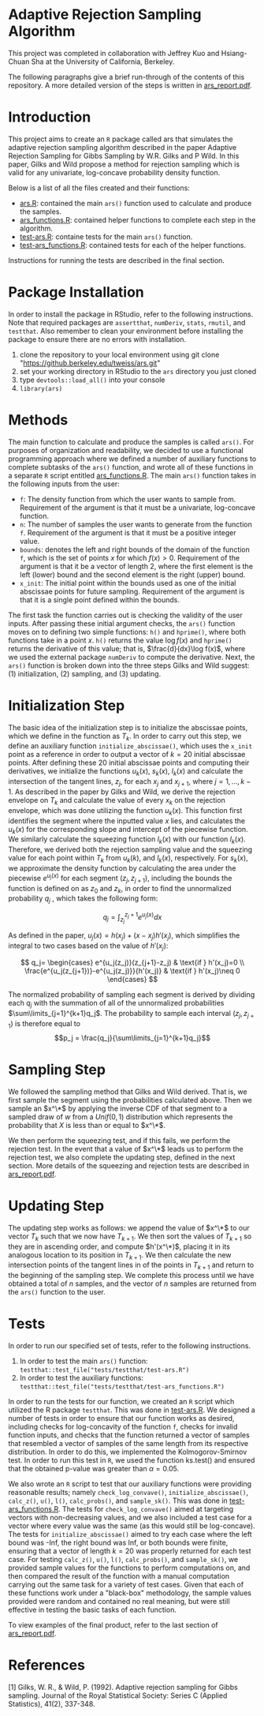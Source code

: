 # Adaptive Rejection Sampling Algorithm

This project was completed in collaboration with Jeffrey Kuo and Hsiang-Chuan Sha at the University of California, Berkeley.

The following paragraphs give a brief run-through of the contents of this repository. A more detailed version of the steps is written in [ars_report.pdf](report/ars_report.pdf).

# Introduction

This project aims to create an `R` package called ars that simulates the adaptive rejection sampling algorithm described in the paper Adaptive Rejection Sampling for Gibbs Sampling by W.R. Gilks and P Wild. In this paper, Gilks and Wild propose a method for rejection sampling which is valid for any univariate, log-concave probability density function.

Below is a list of all the files created and their functions:
- [ars.R](R/ars.R): contained the main `ars()` function used to calculate and produce the samples.
- [ars_functions.R](R/ars_functions.R): contained helper functions to complete each step in the algorithm.
- [test-ars.R](tests/testthat/test-ars.R): containe  tests for the main `ars()` function.
- [test-ars_functions.R](tests/testthat/test-ars_functions.R): contained tests for each of the helper functions.

Instructions for running the tests are described in the final section.

# Package Installation

In order to install the package in RStudio, refer to the following instructions. Note that required packages are `assertthat`, `numDeriv`, `stats`, `rmutil`, and `testthat`. Also remember to clean your environment before installing the package to ensure there are no errors with installation.
1. clone the repository to your local environment using git clone "https://github.berkeley.edu/tweiss/ars.git"
2. set your working directory in RStudio to the `ars` directory you just cloned
3. type `devtools::load_all()` into your console
4. `library(ars)`

# Methods

The main function to calculate and produce the samples is called `ars()`. For purposes of organization and readability, we decided to use a functional programming approach where we defined a number of auxiliary functions to complete subtasks of the `ars()` function, and wrote all of these functions in a separate `R` script entitled [ars_functions.R](R/ars_functions.R). The main `ars()` function takes in the following inputs from the user:
- `f`: The density function from which the user wants to sample from. Requirement of the argument is that it must be a univariate, log-concave function.
- `n`: The number of samples the user wants to generate from the function `f`. Requirement of the argument is that it must be a positive integer value.
- `bounds`: denotes the left and right bounds of the domain of the function `f`, which is the set of points $x$
for which $f(x) > 0$. Requirement of the argument is that it be a vector of length 2, where the first element is the left
(lower) bound and the second element is the right (upper) bound.
- `x_init`: The initial point within the bounds used as one of the initial abscissae points for future
sampling. Requirement of the argument is that it is a single point defined within the bounds.

The first task the function carries out is checking the validity of the user inputs. After passing these initial argument checks, the `ars()` function moves on to defining two simple functions: `h()` and `hprime()`, where both functions take in a point $x$. `h()` returns the value $\log f(x)$ and `hprime()` returns the derivative of this value; that is, $\frac{d}{dx}\log f(x)$, where we used the external package `numDeriv` to compute the derivative. Next, the `ars()` function is broken down into the three steps Gilks and Wild suggest: (1) initialization, (2) sampling, and (3) updating.

# Initialization Step

The basic idea of the initialization step is to initialize the abscissae points, which we define in the function as $T_k$. In order to carry out this step, we define an auxiliary function `initialize_abscissae()`, which uses the `x_init` point as a reference in order to output a vector of $k = 20$ initial abscissae points. After defining these 20 initial abscissae points and computing their derivatives, we initialize the functions $u_k(x)$, $s_k(x)$, $l_k(x)$ and calculate the intersection of the tangent lines, $z_j$, for each $x_j$ and $x_{j+1}$, where $j = 1,\dots, k − 1$. As described in the paper by Gilks and Wild, we derive the rejection envelope on $T_k$ and calculate the value of every $x_k$ on the rejection envelope, which was done utilizing the function $u_k(x)$. This function first identifies the segment where the inputted value $x$ lies, and calculates the $u_k(x)$ for the corresponding slope and intercept of the piecewise function. We similarly calculate the squeezing function $l_k(x)$ with our function $l_k(x)$. Therefore, we derived both the rejection sampling value and the squeezing value for each point within $T_k$ from $u_k(k)$, and $l_k(x)$, respectively. For $s_k(x)$, we approximate the density function by calculating the area under the piecewise $e^{u_j(x)}$ for each segment $(z_j, z_{j+1})$, including the bounds the function is defined on as $z_0$ and $z_k$, in order to find the unnormalized probability $q_j$ , which takes the following form:

$$ q_j=\int_{z_j}^{z_j+1}e^{u_j(x)}dx$$

As defined in the paper, $u_j(x) = h(x_j) + (x-x_j)h'(x_j)$, which simplifies the integral to two cases based on the value of $h'(x_j)$:

$$ 
q_j=
 \begin{cases}
   e^{u_j(z_j)}(z_{j+1}-z_j) & \text{if } h'(x_j)=0 \\
   \frac{e^{u_j(z_{j+1})}-e^{u_j(z_j)}}{h'(x_j)} & \text{if } h'(x_j)\neq 0 
  \end{cases}
$$

The normalized probability of sampling each segment is derived by dividing each $q_j$ with the summation of all of the unnormalized probabilities $\sum\limits_{j=1}^{k+1}q_j$. The probability to sample each interval $(z_j,z_{j+1})$ is therefore equal to $$p_j = \frac{q_j}{\sum\limits_{j=1}^{k+1}q_j}$$ 

# Sampling Step

We followed the sampling method that Gilks and Wild derived. That is, we first sample the segment using the probabilities calculated above. Then we sample an $x^\*$ by applying the inverse CDF of that segment to a sampled draw of $w$ from a $Unif(0, 1)$ distribution which represents the probability that $X$ is less than or equal to $x^\*$.

We then perform the squeezing test, and if this fails, we perform the rejection test. In the event that a value of $x^\*$ leads us to perform the rejection test, we also complete the updating step, defined in the next section. More details of the squeezing and rejection tests are described in [ars_report.pdf](report/ars_report.pdf).

# Updating Step

The updating step works as follows: we append the value of $x^\*$ to our vector $T_k$ such that we now have $T_{k+1}$. We then sort the values of $T_{k+1}$ so they are in ascending order, and compute $h'(x^\*)$, placing it in its analogous location to its position in $T_{k+1}$. We then calculate the new intersection points of the tangent lines in of the points in $T_{k+1}$ and return to the beginning of the sampling step. We complete this process until we have obtained a total of $n$ samples, and the vector of $n$ samples are returned from the `ars()` function to the user.

# Tests

In order to run our specified set of tests, refer to the following instructions.
1. In order to test the main `ars()` function: `testthat::test_file("tests/testthat/test-ars.R")`
2. In order to test the auxiliary functions: `testthat::test_file("tests/testthat/test-ars_functions.R")`

In order to run the tests for our function, we created an `R` script which utilized the R package `testthat`. This was done in [test-ars.R](tests/testthat/test-ars.R). We designed a number of tests in order to ensure that our function works as desired, including checks for log-concavity of the function `f`, checks for invalid function inputs, and checks that the function returned a vector of samples that resembled a vector of samples of the same length from its respective distribution. In order to do this, we implemented the Kolmogorov-Smirnov test. In order to run this test in `R`, we used the function ks.test() and ensured that the obtained p-value was greater than $\alpha = 0.05$.

We also wrote an `R` script to test that our auxiliary functions were providing reasonable results; namely `check_log_convave()`, `initialize_abscissae()`, `calc_z()`, `u()`, `l()`, `calc_probs()`, and `sample_sk()`. This was done in [test-ars_functions.R](tests/testthat/test-ars_functions.R). The tests for `check_log_convave()` aimed at targeting vectors with non-decreasing values, and we also included a test case for a vector where every value was the same (as this would still be log-concave). The tests for `initialize_abscissae()` aimed to try each case where the left bound was -Inf, the right bound was Inf, or both bounds were finite, ensuring that a vector of length $k=20$ was properly returned for each test case. For testing `calc_z()`, `u()`, `l()`, `calc_probs()`, and `sample_sk()`, we provided sample values for the functions to perform computations on, and then compared the result of the function with a manual computation carrying out the same task for a variety of test cases. Given that each of these functions work under a "black-box" methodology, the sample values provided were random and contained no real meaning, but were still effective in testing the basic tasks of each function.

To view examples of the final product, refer to the last section of [ars_report.pdf](report/ars_report.pdf).



# References

[1] Gilks, W. R., & Wild, P. (1992). Adaptive rejection sampling for Gibbs sampling. Journal of the Royal Statistical Society: Series C (Applied Statistics), 41(2), 337-348.
